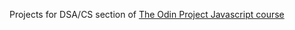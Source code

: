 Projects for DSA/CS section of [The Odin Project Javascript course](https://www.theodinproject.com/paths/full-stack-javascript/courses/javascript#a-bit-of-computer-science)

